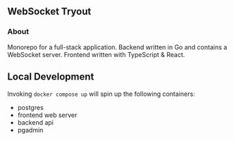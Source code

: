 ## WebSocket Tryout

### About
Monorepo for a full-stack application. Backend written in Go and contains a WebSocket server. Frontend written with TypeScript & React.

## Local Development

Invoking `docker compose up` will spin up the following containers:
- postgres
- frontend web server
- backend api
- pgadmin